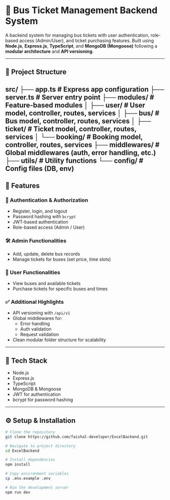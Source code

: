 # 🚌 Bus Ticket Management Backend System

A backend system for managing bus tickets with user authentication, role-based access (Admin/User), and ticket purchasing features. Built using **Node.js**, **Express.js**, **TypeScript**, and **MongoDB (Mongoose)** following a **modular architecture** and **API versioning**.

---

## 📁 Project Structure

src/ ├── app.ts # Express app configuration ├── server.ts # Server entry point ├── modules/ # Feature-based modules │ ├── user/ # User model, controller, routes, services │ ├── bus/ # Bus model, controller, routes, services │ ├── ticket/ # Ticket model, controller, routes, services │ └── booking/ # Booking model, controller, routes, services ├── middlewares/ # Global middlewares (auth, error handling, etc.) ├── utils/ # Utility functions └── config/ # Config files (DB, env)
---

## 🚀 Features

### 🔐 Authentication & Authorization
- Register, login, and logout
- Password hashing with `bcrypt`
- JWT-based authentication
- Role-based access (Admin / User)

### 🛠️ Admin Functionalities
- Add, update, delete bus records
- Manage tickets for buses (set price, time slots)

### 👤 User Functionalities
- View buses and available tickets
- Purchase tickets for specific buses and times

### ✅ Additional Highlights
- API versioning with `/api/v1`
- Global middlewares for:
  - Error handling
  - Auth validation
  - Request validation
- Clean modular folder structure for scalability

---

## 🧰 Tech Stack

- Node.js
- Express.js
- TypeScript
- MongoDB & Mongoose
- JWT for authentication
- bcrypt for password hashing

---

## ⚙️ Setup & Installation

```bash
# Clone the repository
git clone https://github.com/faishal-developer/ExcelBackend.git

# Navigate to project directory
cd ExcelBackend

# Install dependencies
npm install

# Copy environment variables
cp .env.example .env

# Run the development server
npm run dev

